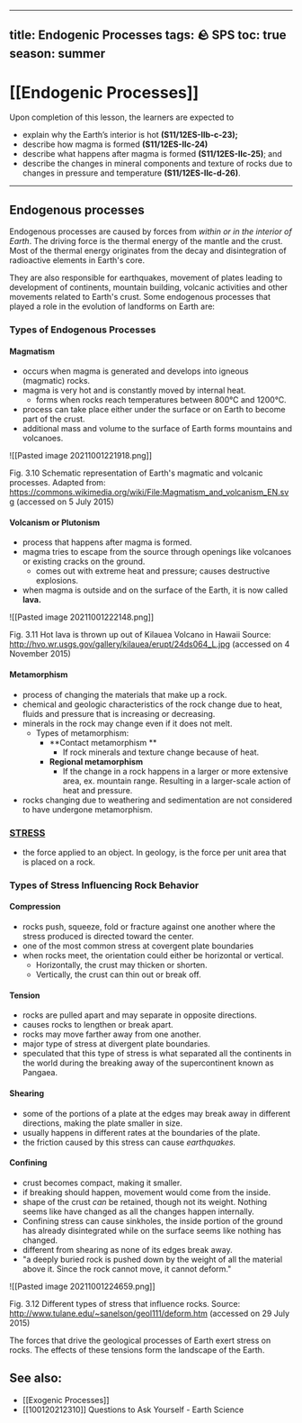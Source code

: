 
---
title: Endogenic Processes
tags: 🪨 SPS
toc: true
season: summer
---

# [[Endogenic Processes]]
Upon completion of this lesson, the learners are expected to
- explain why the Earth’s interior is hot **(S11/12ES-IIb-c-23);**
- describe how magma is formed **(S11/12ES-IIc-24)**
- describe what happens after magma is formed **(S11/12ES-IIc-25)**; and
- describe the changes in mineral components and texture of rocks due to changes in pressure and temperature **(S11/12ES-IIc-d-26)**.

---
## Endogenous processes 
Endogenous processes are caused by forces from *within or in the interior of Earth*. The driving force is the thermal energy of the mantle and the crust. Most of the thermal energy originates from the decay and disintegration of radioactive elements in Earth's core.

They are also responsible for earthquakes, movement of plates leading to development of continents, mountain building, volcanic activities and other movements related to Earth's crust. Some endogenous processes that played a role in the evolution of landforms on Earth are:



### Types of Endogenous Processes

#### Magmatism
- occurs when magma is generated and develops into igneous (magmatic) rocks.
- magma is very hot and is constantly moved by internal heat.
	- forms when rocks reach temperatures between 800°C and 1200°C. 
- process can take place either under the surface or on Earth to become part of the crust.
- additional mass and volume to the surface of Earth forms mountains and volcanoes.

![[Pasted image 20211001221918.png]]

Fig. 3.10 Schematic representation of Earth's magmatic and volcanic processes.
Adapted from: https://commons.wikimedia.org/wiki/File:Magmatism_and_volcanism_EN.svg (accessed on 5 July 2015)

#### Volcanism or Plutonism
- process that happens after magma is formed. 
- magma tries to escape from the source through openings like volcanoes or existing cracks on the ground. 
	- comes out with extreme heat and pressure; causes destructive explosions.
- when magma is outside and on the surface of the Earth, it is now called **lava.**

![[Pasted image 20211001222148.png]]

Fig. 3.11 Hot lava is thrown up out of Kilauea Volcano in Hawaii
Source: http://hvo.wr.usgs.gov/gallery/kilauea/erupt/24ds064_L.jpg (accessed on 4 November 2015)

#### Metamorphism
- process of changing the materials that make up a rock.
- chemical and geologic characteristics of the rock change due to heat, fluids and pressure that is increasing or decreasing.
- minerals in the rock may change even if it does not melt.
	- Types of metamorphism:
		- **Contact metamorphism **
			- If rock minerals and texture change because of heat.
		- **Regional metamorphism**
			- If the change in a rock happens in a larger or more extensive area, ex. mountain range. Resulting in a larger-scale action of heat and pressure.
- rocks changing due to weathering and sedimentation are not considered to have undergone metamorphism.

### [STRESS](https://drive.google.com/file/d/1AswBkcsfNnwo_c02VvvZ8ICUE1TdpkeM/view)
- the force applied to an object. In geology, is the force per unit area that is placed on a rock.

### Types of Stress Influencing Rock Behavior

#### Compression
- rocks push, squeeze, fold or fracture against one another where the stress produced is directed toward the center.
- one of the most common stress at covergent plate boundaries
- when rocks meet, the orientation could either be horizontal or vertical.
	- Horizontally, the crust may thicken or shorten.
	- Vertically, the crust can thin out or break off.

#### Tension
- rocks are pulled apart and may separate in opposite directions.
- causes rocks to lengthen or break apart.
- rocks may move farther away from one another.
- major type of stress at divergent plate boundaries.
- speculated that this type of stress is what separated all the continents in the world during the breaking away of the supercontinent known as Pangaea.

#### Shearing
- some of the portions of a plate at the edges may break away in different directions, making the plate smaller in size.
- usually happens in different rates at the boundaries of the plate.
- the friction caused by this stress can cause *earthquakes.*

#### Confining
- crust becomes compact, making it smaller.
- if breaking should happen, movement would come from the inside.
- shape of the crust *can* be retained, though not its weight. Nothing seems like have changed as all the changes happen internally.
- Confining stress can cause sinkholes, the inside portion of the ground has already disintegrated while on the surface seems like nothing has changed.
- different from shearing as none of its edges break away. 
- "a deeply buried rock is pushed down by the weight of all the material above it. Since the rock cannot move, it cannot deform."

![[Pasted image 20211001224659.png]]

Fig. 3.12 Different types of stress that influence rocks.
Source: http://www.tulane.edu/~sanelson/geol111/deform.htm (accessed on 29 July 2015)

The forces that drive the geological processes of Earth exert stress on rocks. The effects of these tensions form the landscape of the Earth. 

## See also:
- [[Exogenic Processes]]
- [[100120212310]] Questions to Ask Yourself - Earth Science